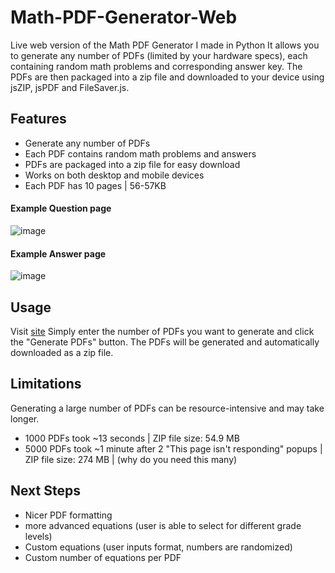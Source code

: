 # Math-PDF-Generator-Web
Live web version of the Math PDF Generator I made in Python
 It allows you to generate any number of PDFs (limited by your hardware specs), each containing random math problems and corresponding answer key. The PDFs are then packaged into a zip file and downloaded to your device using jsZIP, jsPDF and FileSaver.js.

## Features

- Generate any number of PDFs
- Each PDF contains random math problems and answers
- PDFs are packaged into a zip file for easy download
- Works on both desktop and mobile devices
- Each PDF has 10 pages | 56-57KB

#### Example Question page
![image](https://github.com/sankeer28/Math-PDF-Generator-Web/assets/112449287/ae8ba619-a30e-425a-9e10-6a673f360309)

#### Example Answer page
![image](https://github.com/sankeer28/Math-PDF-Generator-Web/assets/112449287/81da5eec-51cb-4557-9263-c33cb3aba853)


## Usage
Visit [site](https://sankeer28.github.io/Math-PDF-Generator-Web/)
Simply enter the number of PDFs  you want to generate and click the "Generate PDFs" button. The PDFs will be generated and automatically downloaded as a zip file.

## Limitations

Generating a large number of PDFs can be resource-intensive and may take longer.
- 1000 PDFs took ~13 seconds | ZIP file size: 54.9 MB
- 5000 PDFs took ~1 minute after 2 "This page isn't responding" popups | ZIP file size: 274 MB | (why do you need this many)
  
## Next Steps
- Nicer PDF formatting
- more advanced equations (user is able to select for different grade levels)
- Custom equations (user inputs format, numbers are randomized)
- Custom number of equations per PDF
  
  

